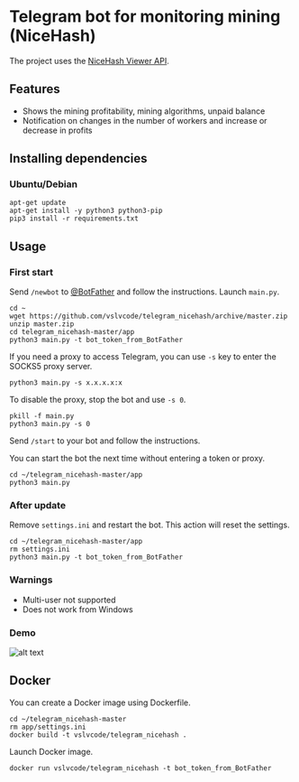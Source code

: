 # Telegram bot for monitoring mining (NiceHash)
The project uses the [NiceHash Viewer API](https://github.com/adityudhna/nicehash).

## Features
- Shows the mining profitability, mining algorithms, unpaid balance
- Notification on changes in the number of workers and increase or decrease in profits

## Installing dependencies 
### Ubuntu/Debian
```
apt-get update
apt-get install -y python3 python3-pip
pip3 install -r requirements.txt
```

## Usage
### First start
Send ```/newbot``` to [@BotFather](https://telegram.me/BotFather) and follow the instructions.
Launch ```main.py```.
```
cd ~
wget https://github.com/vslvcode/telegram_nicehash/archive/master.zip
unzip master.zip
cd telegram_nicehash-master/app
python3 main.py -t bot_token_from_BotFather
```
If you need a proxy to access Telegram, you can use ```-s``` key to enter the SOCKS5 proxy server.
```
python3 main.py -s x.x.x.x:x
```
To disable the proxy, stop the bot and use ```-s 0```.
```
pkill -f main.py
python3 main.py -s 0
```
Send ```/start``` to your bot and follow the instructions.

You can start the bot the next time without entering a token or proxy.
```
cd ~/telegram_nicehash-master/app
python3 main.py
```

### After update

Remove ```settings.ini``` and restart the bot. This action will reset the settings.
```
cd ~/telegram_nicehash-master/app
rm settings.ini
python3 main.py -t bot_token_from_BotFather
```

### Warnings
- Multi-user not supported
- Does not work from Windows

### Demo
![alt text](https://raw.githubusercontent.com/vslvcode/telegram_nicehash/master/demo.png)

## Docker

You can create a Docker image using Dockerfile.
```
cd ~/telegram_nicehash-master
rm app/settings.ini
docker build -t vslvcode/telegram_nicehash .
```
Launch Docker image.

```
docker run vslvcode/telegram_nicehash -t bot_token_from_BotFather

```
